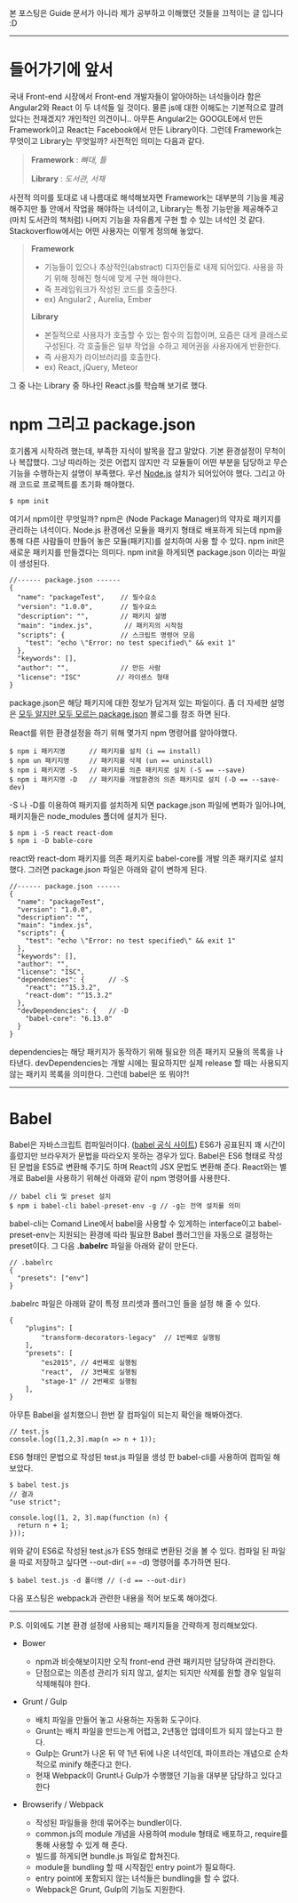 본 포스팅은 Guide 문서가 아니라 제가 공부하고 이해했던 것들을 끄적이는 글 입니다 :D


----------


# 들어가기에 앞서


국내 Front-end 시장에서 Front-end 개발자들이 알아야하는 녀석들이라 함은 Angular2와 React 이 두 녀석들 일 것이다.
물론 js에 대한 이해도는 기본적으로 깔려있다는 전재겠지? 개인적인 의견이니.. 아무튼 Angular2는 GOOGLE에서 만든 Framework이고 React는 Facebook에서 만든 Library이다.
그런데 Framework는 무엇이고 Library는 무엇일까? 사전적인 의미는 다음과 같다.
>**Framework** : *뼈대, 틀*
>
>**Library** :  *도서관, 서재*

사전적 의미를 토대로 내 나름대로 해석해보자면 Framework는 대부분의 기능을 제공해주지만 틀 안에서 작업을 해야하는 녀석이고, Library는 특정 기능만을 제공해주고 (마치 도서관의 책처럼) 나머지 기능을 자유롭게 구현 할 수 있는 녀석인 것 같다. Stackoverflow에서는 어떤 사용자는 이렇게 정의해 놓았다.

>**Framework**
>
> - 기능들이 있으나 추상적인(abstract) 디자인들로 내제 되어있다. 사용을 하기 위해 정해진 형식에 맞게 구현 해야한다.
> - 즉 프레임워크가 작성된 코드를 호출한다.
> - ex) Angular2 , Aurelia, Ember
>
>**Library**
>
> - 본질적으로 사용자가 호출할 수 있는 함수의 집합이며, 요즘은 대게 클래스로 구성된다. 각 호출들은 일부 작업을 수하고 제어권을 사용자에게 반환한다.
> - 즉 사용자가 라이브러리를 호출한다.
> - ex) React, jQuery, Meteor

그 중 나는 Library 중 하나인 React.js를 학습해 보기로 했다.

# npm 그리고 package.json
호기롭게 시작하려 했는데, 부족한 지식이 발목을 잡고 말았다. 기본 환경설정이 무척이나 복잡했다. 그냥 따라하는 것은 어렵지 않지만 각 모듈들이 어떤 부분을 담당하고 무슨 기능을 수행하는지 설명이 부족했다.
우선 [Node.js](https://nodejs.org/ko/) 설치가 되어있어야 했다. 그리고 아래 코드로 프로젝트를 초기화 해야했다.

    $ npm init

여기서 npm이란 무엇일까? npm은 (Node Package Manager)의 약자로 패키지를 관리하는 녀석이다. Node.js 환경에선 모듈을 패키지 형태로 배포하게 되는데 npm을 통해 다른 사람들이 만들어 놓은 모듈(패키지)를 설치하여 사용 할 수 있다.  npm init은 새로운 패키지를 만들겠다는 의미다. npm init을 하게되면 package.json 이라는 파일이 생성된다.

    //------ package.json ------
    {
      "name": "packageTest",    // 필수요소
      "version": "1.0.0",       // 필수요소
      "description": "",        // 패키지 설명
      "main": "index.js",        // 패키지의 시작점
      "scripts": {              // 스크립트 명령어 모음
        "test": "echo \"Error: no test specified\" && exit 1"
      },
      "keywords": [],
      "author": "",             // 만든 사람
      "license": "ISC"         // 라이센스 형태
    }

package.json은 해당 패키지에 대한 정보가 담겨져 있는 파일이다.
좀 더 자세한 설명은 [모두 알지만 모두 모르는 package.json](http://programmingsummaries.tistory.com/385) 블로그를 참조 하면 된다.

React를 위한 환경설정을 하기 위해 몇가지 npm 명령어를 알아야했다.

    $ npm i 패키지명      // 패키지를 설치 (i == install)
    $ npm un 패키지명     // 패키지를 삭제 (un == uninstall)
    $ npm i 패키지명 -S   // 패키지를 의존 패키지로 설치 (-S == --save)
    $ npm i 패키지명 -D   // 패키지를 개발환경의 의존 패키지로 설치 (-D == --save-dev)

-S 나 -D를 이용하여 패키지를 설치하게 되면 package.json 파일에 변화가 일어나며, 패키지들은 node_modules 폴더에 설치가 된다.

    $ npm i -S react react-dom
    $ npm i -D bable-core

react와 react-dom 패키지를 의존 패키지로 babel-core를 개발 의존 패키지로 설치했다. 그러면 package.json 파일은 아래와 같이 변하게 된다.

    //------ package.json ------
    {
      "name": "packageTest",
      "version": "1.0.0",
      "description": "",
      "main": "index.js",
      "scripts": {
        "test": "echo \"Error: no test specified\" && exit 1"
      },
      "keywords": [],
      "author": "",
      "license": "ISC",
      "dependencies": {      // -S
        "react": "^15.3.2",
        "react-dom": "^15.3.2"
      },
      "devDependencies": {   // -D
        "babel-core": "6.13.0"
      }
    }
dependencies는 해당 패키지가 동작하기 위해 필요한 의존 패키지 모듈의 목록을 나타낸다. devDependencies는 개발 시에는 필요하지만 실제 release 할 때는 사용되지 않는 패키지 목록을 의미한다. 그런데 babel은 또 뭐야?!


----------

# Babel
Babel은 자바스크립트 컴파일러이다. ([babel 공식 사이트](https://babeljs.io/))
ES6가 공표된지 꽤 시간이 흘렀지만 브라우저가 문법을 따라오지 못하는 경우가 있다. Babel은 ES6 형태로 작성된 문법을 ES5로 변환해 주기도 하며 React의 JSX 문법도 변환해 준다. React와는 별개로 Babel을 사용하기 위해선 아래와 같이 npm 명령어를 사용한다.

    // babel cli 및 preset 설치
    $ npm i babel-cli babel-preset-env -g // -g는 전역 설치를 의미
  babel-cli는 Comand Line에서 babel을 사용할 수 있게하는 interface이고 babel-preset-env는 지원되는 환경에 따라 필요한 Babel 플러그인을 자동으로 결정하는 preset이다. 그 다음 **.babelrc** 파일을 아래와 같이 만든다.

    // .babelrc
    {
      "presets": ["env"]
    }
.babelrc 파일은 아래와 같이 특정 프리셋과 플러그인 들을 설정 해 줄 수 있다.

    {
        "plugins": [
            "transform-decorators-legacy"  // 1번째로 실행됨
        ],
        "presets": [
            "es2015", // 4번째로 실행됨
            "react",  // 3번째로 실행됨
            "stage-1" // 2번째로 실행됨
        ],
    }

아무튼 Babel을 설치했으니 한번 잘 컴파일이 되는지 확인을 해봐아겠다.

    // test.js
    console.log([1,2,3].map(n => n + 1));
  ES6 형태인 문법으로 작성된 test.js 파일을 생성 한 babel-cli를 사용하여 컴파일 해 보았다.

    $ babel test.js
    // 결과
    "use strict";

    console.log([1, 2, 3].map(function (n) {
      return n + 1;
    }));

위와 같이 ES6로 작성된 test.js가 ES5 형태로 변환된 것을 볼 수 있다. 컴파일 된 파일을 따로 저장하고 싶다면 --out-dir( == -d) 명령어를 추가하면 된다.

    $ babel test.js -d 폴더명 // (-d == --out-dir)

다음 포스팅은 webpack과 관련한 내용을 적어 보도록 해야겠다.


----------


P.S. 이외에도 기본 환경 설정에 사용되는 패키지들을 간략하게 정리해보았다.

* Bower

  - npm과 비슷해보이지만 오직 front-end  관련 패키지만 담당하여 관리한다.
  - 단점으로는 의존성 관리가 되지 않고, 설치는 되지만 삭제를 원할 경우 일일히 삭제해줘야 한다.

* Grunt / Gulp

  - 배치 파일을 만들어 놓고 사용하는 자동화 도구이다.
  - Grunt는 배치 파일을 만드는게 어렵고, 2년동안 업데이트가 되지 않는다고 한다.
  - Gulp는 Grunt가 나온 뒤 약 1년 뒤에 나온 녀석인데, 파이프라는 개념으로 순차적으로 minify 해준다고 한다.
  - 현재 Webpack이 Grunt나 Gulp가 수행했던 기능을 대부분 담당하고 있다고 한다

* Browserify / Webpack

  - 작성된 파일들을 한데 묶어주는 bundler이다.
  - common.js의 module 개념을 사용하여 module 형태로 배포하고, require를 통해 사용할 수 있게 해 준다.
  - 빌드를 하게되면 bundle.js 파일로 합쳐진다.
  - module을 bundling 할 때 시작점인 entry point가 필요하다.
  - entry point에 포함되지 않는 녀석들은 bundling을 할 수 없다.
  - Webpack은 Grunt, Gulp의 기능도 지원한다.



